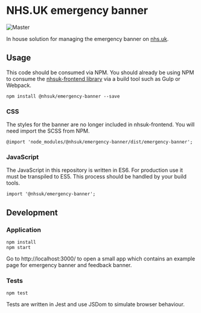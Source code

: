 # NHS.UK emergency banner

![Master](https://github.com/nhsuk/banner/workflows/Push%20to%20master/badge.svg?event=push)

In house solution for managing the emergency banner on [nhs.uk](https://www.nhs.uk).

## Usage
This code should be consumed via NPM. You should already be using NPM to consume the [nhsuk-frontend library](https://github.com/nhsuk/nhsuk-frontend) via a build tool such as Gulp or Webpack.
```
npm install @nhsuk/emergency-banner --save
```

### CSS
The styles for the banner are no longer included in nhsuk-frontend. You will need import the SCSS from NPM.
```
@import 'node_modules/@nhsuk/emergency-banner/dist/emergency-banner';
```

### JavaScript
The JavaScript in this repository is written in ES6. For production use it must be transpiled to ES5. This process should be handled by your build tools.
```
import '@nhsuk/emergency-banner';
```

## Development

### Application
```
npm install
npm start
```
Go to http://localhost:3000/ to open a small app which contains an example page for emergency banner and feedback banner.

### Tests
```
npm test
```
Tests are written in Jest and use JSDom to simulate browser behaviour.
